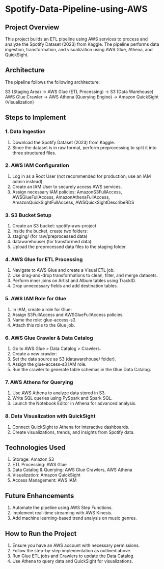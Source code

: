 # Spotify-Data-Pipeline-using-AWS
## Project Overview
This project builds an ETL pipeline using AWS services to process and analyze the Spotify Dataset (2023) from Kaggle. The pipeline performs data ingestion, transformation, and visualization using AWS Glue, Athena, and QuickSight.

## Architecture
The pipeline follows the following architecture:

S3 (Staging Area) → AWS Glue (ETL Processing) → S3 (Data Warehouse)
AWS Glue Crawler → AWS Athena (Querying Engine) → Amazon QuickSight (Visualization)
## Steps to Implement
### 1. Data Ingestion
1. Download the Spotify Dataset (2023) from Kaggle.
2. Since the dataset is in raw format, perform preprocessing to split it into three structured files.
### 2. AWS IAM Configuration
1. Log in as a Root User (not recommended for production; use an IAM admin instead).
2. Create an IAM User to securely access AWS services.
3. Assign necessary IAM policies:
AmazonS3FullAccess, 
AWSGlueFullAccess, 
AmazonAthenaFullAccess, 
AmazonQuickSightFullAccess, 
AWSQuickSightDescribeRDS
### 3. S3 Bucket Setup
1. Create an S3 bucket: spotify-aws-project
2. Inside the bucket, create two folders:
3. staging/ (for raw/preprocessed data)
4. datawarehouse/ (for transformed data)
5. Upload the preprocessed data files to the staging folder.
### 4. AWS Glue for ETL Processing
1. Navigate to AWS Glue and create a Visual ETL job.
2. Use drag-and-drop transformations to clean, filter, and merge datasets.
3. Perform inner joins on Artist and Album tables using TrackID.
4. Drop unnecessary fields and add destination tables.
### 5. AWS IAM Role for Glue
1. In IAM, create a role for Glue:
2. Assign S3FullAccess and AWSGlueFullAccess policies.
3. Name the role: glue-access-s3.
4. Attach this role to the Glue job.
### 6. AWS Glue Crawler & Data Catalog
1. Go to AWS Glue > Data Catalog > Crawlers.
2. Create a new crawler:
3. Set the data source as S3 (datawarehouse/ folder).
4. Assign the glue-access-s3 IAM role.
5. Run the crawler to generate table schemas in the Glue Data Catalog.
### 7. AWS Athena for Querying
1. Use AWS Athena to analyze data stored in S3.
2. Write SQL queries using PySpark and Spark SQL.
3. Launch the Notebook Editor in Athena for advanced analysis.
### 8. Data Visualization with QuickSight
1. Connect QuickSight to Athena for interactive dashboards.
2. Create visualizations, trends, and insights from Spotify data.
## Technologies Used
1. Storage: Amazon S3
2. ETL Processing: AWS Glue
3. Data Catalog & Querying: AWS Glue Crawlers, AWS Athena
4. Visualization: Amazon QuickSight
5. Access Management: AWS IAM
## Future Enhancements
1. Automate the pipeline using AWS Step Functions.
2. Implement real-time streaming with AWS Kinesis.
3. Add machine learning-based trend analysis on music genres.
## How to Run the Project
1. Ensure you have an AWS account with necessary permissions.
2. Follow the step-by-step implementation as outlined above.
3. Run Glue ETL jobs and Crawlers to update the Data Catalog.
4. Use Athena to query data and QuickSight for visualizations.
